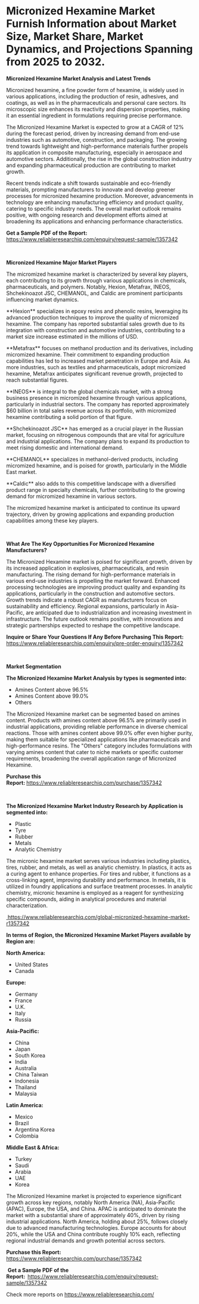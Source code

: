 <p><h1>Micronized Hexamine Market Furnish Information about Market Size, Market Share, Market Dynamics, and Projections Spanning from 2025 to 2032.</h1></p><p><strong>Micronized Hexamine Market Analysis and Latest Trends</strong></p>
<p><p>Micronized hexamine, a fine powder form of hexamine, is widely used in various applications, including the production of resin, adhesives, and coatings, as well as in the pharmaceuticals and personal care sectors. Its microscopic size enhances its reactivity and dispersion properties, making it an essential ingredient in formulations requiring precise performance.</p><p>The Micronized Hexamine Market is expected to grow at a CAGR of 12% during the forecast period, driven by increasing demand from end-use industries such as automotive, construction, and packaging. The growing trend towards lightweight and high-performance materials further propels its application in composite manufacturing, especially in aerospace and automotive sectors. Additionally, the rise in the global construction industry and expanding pharmaceutical production are contributing to market growth.</p><p>Recent trends indicate a shift towards sustainable and eco-friendly materials, prompting manufacturers to innovate and develop greener processes for micronized hexamine production. Moreover, advancements in technology are enhancing manufacturing efficiency and product quality, catering to specific industry needs. The overall market outlook remains positive, with ongoing research and development efforts aimed at broadening its applications and enhancing performance characteristics.</p></p>
<p><strong>Get a Sample PDF of the Report:&nbsp;</strong> <a href="https://www.reliableresearchiq.com/enquiry/request-sample/1357342?utm_campaign=104&utm_medium=2&utm_source=Github&utm_content=ia&utm_term=01022025&utm_id=micronized-hexamine">https://www.reliableresearchiq.com/enquiry/request-sample/1357342</a></p>
<p>&nbsp;</p>
<p><strong>Micronized Hexamine Major Market Players</strong></p>
<p><p>The micromized hexamine market is characterized by several key players, each contributing to its growth through various applications in chemicals, pharmaceuticals, and polymers. Notably, Hexion, Metafrax, INEOS, Shchekinoazot JSC, CHEMANOL, and Caldic are prominent participants influencing market dynamics.</p><p>**Hexion** specializes in epoxy resins and phenolic resins, leveraging its advanced production techniques to improve the quality of micromized hexamine. The company has reported substantial sales growth due to its integration with construction and automotive industries, contributing to a market size increase estimated in the millions of USD.</p><p>**Metafrax** focuses on methanol production and its derivatives, including micromized hexamine. Their commitment to expanding production capabilities has led to increased market penetration in Europe and Asia. As more industries, such as textiles and pharmaceuticals, adopt micromized hexamine, Metafrax anticipates significant revenue growth, projected to reach substantial figures.</p><p>**INEOS** is integral to the global chemicals market, with a strong business presence in micromized hexamine through various applications, particularly in industrial sectors. The company has reported approximately $60 billion in total sales revenue across its portfolio, with micromized hexamine contributing a solid portion of that figure. </p><p>**Shchekinoazot JSC** has emerged as a crucial player in the Russian market, focusing on nitrogenous compounds that are vital for agriculture and industrial applications. The company plans to expand its production to meet rising domestic and international demand. </p><p>**CHEMANOL** specializes in methanol-derived products, including micromized hexamine, and is poised for growth, particularly in the Middle East market.</p><p>**Caldic** also adds to this competitive landscape with a diversified product range in specialty chemicals, further contributing to the growing demand for micromized hexamine in various sectors. </p><p>The micromized hexamine market is anticipated to continue its upward trajectory, driven by growing applications and expanding production capabilities among these key players.</p></p>
<p>&nbsp;</p>
<p><strong>What Are The Key Opportunities For Micronized Hexamine Manufacturers?</strong></p>
<p><p>The Micronized Hexamine market is poised for significant growth, driven by its increased application in explosives, pharmaceuticals, and resin manufacturing. The rising demand for high-performance materials in various end-use industries is propelling the market forward. Enhanced processing technologies are improving product quality and expanding its applications, particularly in the construction and automotive sectors. Growth trends indicate a robust CAGR as manufacturers focus on sustainability and efficiency. Regional expansions, particularly in Asia-Pacific, are anticipated due to industrialization and increasing investment in infrastructure. The future outlook remains positive, with innovations and strategic partnerships expected to reshape the competitive landscape.</p></p>
<p><strong>Inquire or Share Your Questions If Any Before Purchasing This Report:</strong> <a href="https://www.reliableresearchiq.com/enquiry/pre-order-enquiry/1357342?utm_campaign=104&utm_medium=2&utm_source=Github&utm_content=ia&utm_term=01022025&utm_id=micronized-hexamine">https://www.reliableresearchiq.com/enquiry/pre-order-enquiry/1357342</a></p>
<p>&nbsp;</p>
<p><strong>Market Segmentation</strong></p>
<p><strong>The Micronized Hexamine Market Analysis by types is segmented into:</strong></p>
<p><ul><li>Amines Content above 96.5%</li><li>Amines Content above 99.0%</li><li>Others</li></ul></p>
<p><p>The Micronized Hexamine market can be segmented based on amines content. Products with amines content above 96.5% are primarily used in industrial applications, providing reliable performance in diverse chemical reactions. Those with amines content above 99.0% offer even higher purity, making them suitable for specialized applications like pharmaceuticals and high-performance resins. The "Others" category includes formulations with varying amines content that cater to niche markets or specific customer requirements, broadening the overall application range of Micronized Hexamine.</p></p>
<p><strong>Purchase this Report:&nbsp;</strong><a href="https://www.reliableresearchiq.com/purchase/1357342?utm_campaign=104&utm_medium=2&utm_source=Github&utm_content=ia&utm_term=01022025&utm_id=micronized-hexamine">https://www.reliableresearchiq.com/purchase/1357342</a></p>
<p>&nbsp;</p>
<p><strong>The Micronized Hexamine Market Industry Research by Application is segmented into:</strong></p>
<p><ul><li>Plastic</li><li>Tyre</li><li>Rubber</li><li>Metals</li><li>Analytic Chemistry</li></ul></p>
<p><p>The micronic hexamine market serves various industries including plastics, tires, rubber, and metals, as well as analytic chemistry. In plastics, it acts as a curing agent to enhance properties. For tires and rubber, it functions as a cross-linking agent, improving durability and performance. In metals, it is utilized in foundry applications and surface treatment processes. In analytic chemistry, micronic hexamine is employed as a reagent for synthesizing specific compounds, aiding in analytical procedures and material characterization.</p></p>
<p><a href="https://www.reliableresearchiq.com/global-micronized-hexamine-market-r1357342?utm_campaign=104&utm_medium=2&utm_source=Github&utm_content=ia&utm_term=01022025&utm_id=micronized-hexamine">&nbsp;https://www.reliableresearchiq.com/global-micronized-hexamine-market-r1357342</a></p>
<p><strong>In terms of Region, the Micronized Hexamine Market Players available by Region are:</strong></p>
<p>
    <p> <strong> North America: </strong>
        <ul>
            <li>United States</li>
            <li>Canada</li>
        </ul>
        </p> 
    <p> <strong> Europe: </strong>
        <ul>
            <li>Germany</li>
            <li>France</li>
            <li>U.K.</li>
            <li>Italy</li>
            <li>Russia</li>
        </ul>
        </p> 
    <p> <strong> Asia-Pacific: </strong>
        <ul>
            <li>China</li>
            <li>Japan</li>
            <li>South Korea</li>
            <li>India</li>
            <li>Australia</li>
            <li>China Taiwan</li>
            <li>Indonesia</li>
            <li>Thailand</li>
            <li>Malaysia</li>
        </ul>
        </p> 
    <p> <strong> Latin America: </strong>
        <ul>
            <li>Mexico</li>
            <li>Brazil</li>
            <li>Argentina Korea</li>
            <li>Colombia</li>
        </ul>
        </p> 
    <p> <strong> Middle East & Africa: </strong>
        <ul>
            <li>Turkey</li>
            <li>Saudi</li>
            <li>Arabia</li>
            <li>UAE</li>
            <li>Korea</li>
        </ul>
    </p>
    </p>
<p><p>The Micronized Hexamine market is projected to experience significant growth across key regions, notably North America (NA), Asia-Pacific (APAC), Europe, the USA, and China. APAC is anticipated to dominate the market with a substantial share of approximately 40%, driven by rising industrial applications. North America, holding about 25%, follows closely due to advanced manufacturing technologies. Europe accounts for about 20%, while the USA and China contribute roughly 10% each, reflecting regional industrial demands and growth potential across sectors.</p></p>
<p><strong>Purchase this Report: </strong><a href="https://www.reliableresearchiq.com/purchase/1357342?utm_campaign=104&utm_medium=2&utm_source=Github&utm_content=ia&utm_term=01022025&utm_id=micronized-hexamine">https://www.reliableresearchiq.com/purchase/1357342</a></p>
<p>&nbsp;<strong>Get a Sample PDF of the Report:&nbsp;&nbsp;</strong><a href="https://www.reliableresearchiq.com/enquiry/request-sample/1357342?utm_campaign=104&utm_medium=2&utm_source=Github&utm_content=ia&utm_term=01022025&utm_id=micronized-hexamine">https://www.reliableresearchiq.com/enquiry/request-sample/1357342</a></p>
<p><strong></strong></p>
<p>Check more reports on <a href="https://www.reliableresearchiq.com/?utm_campaign=104&utm_medium=2&utm_source=Github&utm_content=ia&utm_term=01022025&utm_id=micronized-hexamine">https://www.reliableresearchiq.com/</a></p>